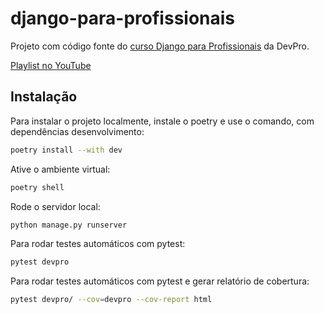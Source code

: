 # django-para-profissionais
Projeto com código fonte do [curso Django para Profissionais](https://l.dev.pro.br/django-para-profissionais.) da DevPro.

[Playlist no YouTube](https://l.dev.pro.br/playlist-django-para-profissionais)

## Instalação

Para instalar o projeto localmente, instale o poetry e use o comando, com dependências desenvolvimento: 

```bash
poetry install --with dev
```

Ative o ambiente virtual:

```bash
poetry shell
```

Rode o servidor local:

```bash
python manage.py runserver
```

Para rodar testes automáticos com pytest:

```bash
pytest devpro
```

Para rodar testes automáticos com pytest e gerar relatório de cobertura:

```bash
pytest devpro/ --cov=devpro --cov-report html
```


